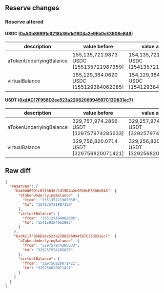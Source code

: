 ## Reserve changes

### Reserve altered

#### USDC ([0xA0b86991c6218b36c1d19D4a2e9Eb0cE3606eB48](https://etherscan.io/address/0xA0b86991c6218b36c1d19D4a2e9Eb0cE3606eB48))

| description | value before | value after |
| --- | --- | --- |
| aTokenUnderlyingBalance | 155,135,721.9873 USDC [155135721987359] | 154,135,721.9873 USDC [154135721987359] |
| virtualBalance | 155,129,384.0620 USDC [155129384062085] | 154,129,384.0620 USDC [154129384062085] |


#### USDT ([0xdAC17F958D2ee523a2206206994597C13D831ec7](https://etherscan.io/address/0xdAC17F958D2ee523a2206206994597C13D831ec7))

| description | value before | value after |
| --- | --- | --- |
| aTokenUnderlyingBalance | 329,757,974.2856 USDT [329757974285633] | 329,257,974.2856 USDT [329257974285633] |
| virtualBalance | 329,756,820.0714 USDT [329756820071421] | 329,256,820.0714 USDT [329256820071421] |


## Raw diff

```json
{
  "reserves": {
    "0xA0b86991c6218b36c1d19D4a2e9Eb0cE3606eB48": {
      "aTokenUnderlyingBalance": {
        "from": "155135721987359",
        "to": "154135721987359"
      },
      "virtualBalance": {
        "from": "155129384062085",
        "to": "154129384062085"
      }
    },
    "0xdAC17F958D2ee523a2206206994597C13D831ec7": {
      "aTokenUnderlyingBalance": {
        "from": "329757974285633",
        "to": "329257974285633"
      },
      "virtualBalance": {
        "from": "329756820071421",
        "to": "329256820071421"
      }
    }
  }
}
```
